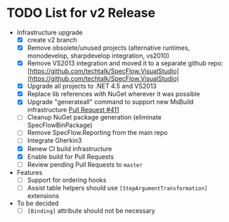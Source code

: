# TODO List for v2 Release

- Infrastructure upgrade
  - [x] create v2 branch
  - [x] Remove obsolete/unused projects (alternative runtimes, monodevelop, sharpdevelop integration, vs2010)
  - [x] Remove VS2013 integration and moved it to a separate github repo: [https://github.com/techtalk/SpecFlow.VisualStudio](https://github.com/techtalk/SpecFlow.VisualStudio)
  - [x] Upgrade all projects to .NET 4.5 and VS2013
  - [x] Replace lib references with NuGet wherever it was possible
  - [x] Upgrade "generateall" command to support new MsBuild infrastructure [Pull Request #411](https://github.com/techtalk/SpecFlow/pull/411)
  - [ ] Cleanup NuGet package generation (eliminate SpecFlowBinPackage)
  - [ ] Remove SpecFlow.Reporting from the main repo
  - [ ] Integrate Gherkin3
  - [x] Renew CI build infrastructure
  - [x] Enable build for Pull Requests
  - [ ] Review pending Pull Requests to `master`

- Features
  - [ ] Support for ordering hooks
  - [ ] Assist table helpers should use `[StepArgumentTransformation]` extensions

- To be decided
  - [ ] `[Binding]` attribute should not be necessary
